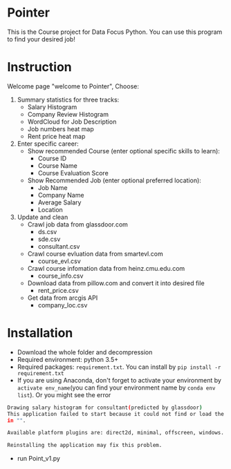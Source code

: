 # Pointer
This is the Course project for Data Focus Python. You can use this program to find your desired job!


# Instruction
Welcome page "welcome to Pointer", Choose:  
1. Summary statistics for three tracks:
    * Salary Histogram
    * Company Review Histogram
    * WordCloud for Job Description
    * Job numbers heat map
    * Rent price heat map
2. Enter specific career:
    * Show recommended Course (enter optional specific skills to learn):
        * Course ID 
        * Course Name
        * Course Evaluation Score    
    * Show Recommended Job (enter optional preferred location):
        * Job Name
        * Company Name
        * Average Salary
        * Location
3. Update and clean
    * Crawl job data from glassdoor.com
        * ds.csv
        * sde.csv
        * consultant.csv
    * Crawl course evluation data from smartevl.com
        * course_evl.csv
    * Crawl course infomation data from heinz.cmu.edu.com
        * course_info.csv
    * Download data from pillow.com and convert it into desired file
        * rent_price.csv
    * Get data from arcgis API
        * company_loc.csv
        
        
        
# Installation
* Download the whole folder and decompression
* Required environment: python 3.5+
* Required packages: `requirement.txt`. You can install by `pip install -r requirement.txt`
* If you are using Anaconda, don't forget to activate your environment by `activate env_name`(you can find your environment name by `conda env list`). Or you might see the error  
```bash
Drawing salary histogram for consultant(predicted by glassdoor)
This application failed to start because it could not find or load the Qt platform plugin "windows"
in "".

Available platform plugins are: direct2d, minimal, offscreen, windows.

Reinstalling the application may fix this problem.
```

* run Point_v1.py

 
